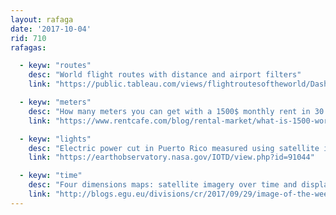 ```yaml
---
layout: rafaga
date: '2017-10-04'
rid: 710
rafagas:

  - keyw: "routes"
    desc: "World flight routes with distance and airport filters"
    link: "https://public.tableau.com/views/flightroutesoftheworld/Dashboard1?:embed=y&:display_count=yes:showVizHome=no"

  - keyw: "meters"
    desc: "How many meters you can get with a 1500$ monthly rent in 30 cities"
    link: "https://www.rentcafe.com/blog/rental-market/what-is-1500-worth-worldwide-rent-per-square-foot-around-the-globe/"

  - keyw: "lights"
    desc: "Electric power cut in Puerto Rico measured using satellite imagery"
    link: "https://earthobservatory.nasa.gov/IOTD/view.php?id=91044"

  - keyw: "time"
    desc: "Four dimensions maps: satellite imagery over time and displayed over the relief"
    link: "http://blogs.egu.eu/divisions/cr/2017/09/29/image-of-the-week-petermann-glacier/"
---
```

